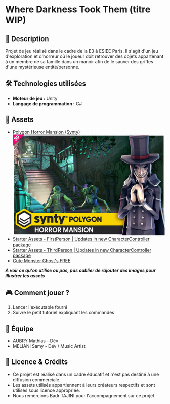 # Where Darkness Took Them (titre WIP)
## 📌 Description
Projet de jeu réalisé dans le cadre de la E3 à ESIEE Paris. Il s'agit d'un jeu d'exploration et d'horreur où le joueur doit retrouver des objets appartenant à un membre de sa famille dans un manoir afin de le sauver des griffes d'une mystérieuse entité/personne.

## 🛠 Technologies utilisées 
- **Moteur de jeu :** Unity
- **Langage de programmation :** C#

## 🎨 Assets
- [Polygon Horror Mansion (Synty)](https://assetstore.unity.com/packages/3d/environments/fantasy/polygon-horror-mansion-low-poly-3d-art-by-synty-213346)
![alt text](Resources\Images\HorrorMansion.webp)
- [Starter Assets - FirstPerson | Updates in new CharacterController package](https://assetstore.unity.com/packages/essentials/starter-assets-firstperson-updates-in-new-charactercontroller-pa-196525)
- [Starter Assets - ThirdPerson | Updates in new CharacterController package](https://assetstore.unity.com/packages/essentials/starter-assets-thirdperson-updates-in-new-charactercontroller-pa-196526)
- [Cute Monster Ghost's FREE](https://assetstore.unity.com/packages/3d/characters/creatures/cute-monster-ghost-s-free-308550)

**_A voir ce qu'on utilise ou pas, pas oublier de rajouter des images pour illustrer les assets_**

## 🎮 Comment jouer ?
1. Lancer l'exécutable fourni
2. Suivre le petit tutoriel expliquant les commandes

## 👥 Équipe
- AUBRY Mathias - Dév
- MELIANI Samy - Dév / Music Artist

## 📜 Licence & Crédits
- Ce projet est réalisé dans un cadre éducatif et n'est pas destiné à une diffusion commerciale.
- Les assets utilisés appartiennent à leurs créateurs respectifs et sont utilisés sous licence appropriée.
- Nous remercions Badr TAJINI pour l'accompagnement sur ce projet
